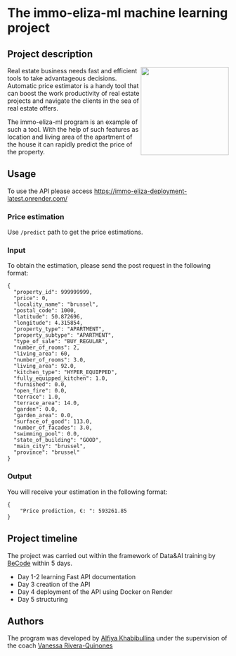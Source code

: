 # The immo-eliza-ml machine learning project

## Project description

<img align="right" height="200" src="https://www.alxnow.com/files/2021/09/Ask-McEnearney_09-08-21-graphic1.jpg" />

Real estate business needs fast and efficient tools to take advantageous decisions. Automatic price estimator is a handy tool that can boost the work productivity of real estate projects and navigate the clients in the sea of real estate offers. 

The immo-eliza-ml program is an example of such a tool. With the help of such features as location and living area of the apartment of the house it can rapidly predict the price of the property. 

## Usage
To use the API please access https://immo-eliza-deployment-latest.onrender.com/ 

### Price estimation
Use ```/predict``` path to get the price estimations.

### Input
To obtain the estimation, please send the post request in the following format:
```
{
  "property_id": 999999999,
  "price": 0,
  "locality_name": "brussel",
  "postal_code": 1000,
  "latitude": 50.872696,
  "longitude": 4.315854,
  "property_type": "APARTMENT",
  "property_subtype": "APARTMENT",
  "type_of_sale": "BUY_REGULAR",
  "number_of_rooms": 2,
  "living_area": 60,
  "number_of_rooms": 3.0,
  "living_area": 92.0,
  "kitchen_type": "HYPER_EQUIPPED",
  "fully_equipped_kitchen": 1.0,
  "furnished": 0.0,
  "open_fire": 0.0,
  "terrace": 1.0,
  "terrace_area": 14.0,
  "garden": 0.0,
  "garden_area": 0.0,
  "surface_of_good": 113.0,
  "number_of_facades": 3.0,
  "swimming_pool": 0.0,
  "state_of_building": "GOOD",
  "main_city": "brussel",
  "province": "brussel"
}
```
### Output
You will receive your estimation in the following format:
```
{
    "Price prediction, €: ": 593261.85
}
```

## Project timeline
The project was carried out within the framework of Data&AI training by [BeCode](https://becode.org/) within 5 days.
- Day 1-2 learning Fast API documentation
- Day 3 creation of the API
- Day 4 deployment of the API using Docker on Render
- Day 5 structuring


## Authors
The program was developed by [Alfiya Khabibullina](https://github.com/justalphie) under the supervision of the coach [Vanessa Rivera-Quinones](https://github.com/vriveraq)
